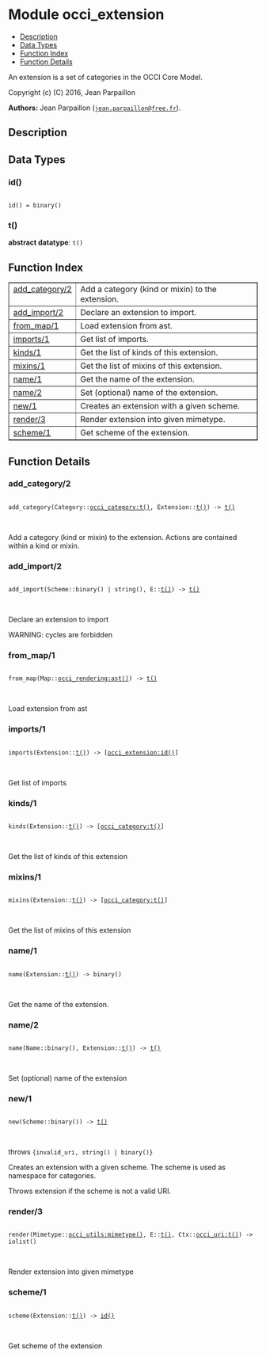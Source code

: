 

# Module occi_extension #
* [Description](#description)
* [Data Types](#types)
* [Function Index](#index)
* [Function Details](#functions)

An extension is a set of categories in the OCCI Core Model.

Copyright (c) (C) 2016, Jean Parpaillon

__Authors:__ Jean Parpaillon ([`jean.parpaillon@free.fr`](mailto:jean.parpaillon@free.fr)).

<a name="description"></a>

## Description ##

<a name="types"></a>

## Data Types ##




### <a name="type-id">id()</a> ###


<pre><code>
id() = binary()
</code></pre>




### <a name="type-t">t()</a> ###


__abstract datatype__: `t()`

<a name="index"></a>

## Function Index ##


<table width="100%" border="1" cellspacing="0" cellpadding="2" summary="function index"><tr><td valign="top"><a href="#add_category-2">add_category/2</a></td><td>Add a category (kind or mixin) to the extension.</td></tr><tr><td valign="top"><a href="#add_import-2">add_import/2</a></td><td>Declare an extension to import.</td></tr><tr><td valign="top"><a href="#from_map-1">from_map/1</a></td><td>Load extension from ast.</td></tr><tr><td valign="top"><a href="#imports-1">imports/1</a></td><td>Get list of imports.</td></tr><tr><td valign="top"><a href="#kinds-1">kinds/1</a></td><td>Get the list of kinds of this extension.</td></tr><tr><td valign="top"><a href="#mixins-1">mixins/1</a></td><td>Get the list of mixins of this extension.</td></tr><tr><td valign="top"><a href="#name-1">name/1</a></td><td>Get the name of the extension.</td></tr><tr><td valign="top"><a href="#name-2">name/2</a></td><td>Set (optional) name of the extension.</td></tr><tr><td valign="top"><a href="#new-1">new/1</a></td><td>Creates an extension with a given scheme.</td></tr><tr><td valign="top"><a href="#render-3">render/3</a></td><td>Render extension into given mimetype.</td></tr><tr><td valign="top"><a href="#scheme-1">scheme/1</a></td><td>Get scheme of the extension.</td></tr></table>


<a name="functions"></a>

## Function Details ##

<a name="add_category-2"></a>

### add_category/2 ###

<pre><code>
add_category(Category::<a href="occi_category.md#type-t">occi_category:t()</a>, Extension::<a href="#type-t">t()</a>) -&gt; <a href="#type-t">t()</a>
</code></pre>
<br />

Add a category (kind or mixin) to the extension.
Actions are contained within a kind or mixin.

<a name="add_import-2"></a>

### add_import/2 ###

<pre><code>
add_import(Scheme::binary() | string(), E::<a href="#type-t">t()</a>) -&gt; <a href="#type-t">t()</a>
</code></pre>
<br />

Declare an extension to import

WARNING: cycles are forbidden

<a name="from_map-1"></a>

### from_map/1 ###

<pre><code>
from_map(Map::<a href="occi_rendering.md#type-ast">occi_rendering:ast()</a>) -&gt; <a href="#type-t">t()</a>
</code></pre>
<br />

Load extension from ast

<a name="imports-1"></a>

### imports/1 ###

<pre><code>
imports(Extension::<a href="#type-t">t()</a>) -&gt; [<a href="occi_extension.md#type-id">occi_extension:id()</a>]
</code></pre>
<br />

Get list of imports

<a name="kinds-1"></a>

### kinds/1 ###

<pre><code>
kinds(Extension::<a href="#type-t">t()</a>) -&gt; [<a href="occi_category.md#type-t">occi_category:t()</a>]
</code></pre>
<br />

Get the list of kinds of this extension

<a name="mixins-1"></a>

### mixins/1 ###

<pre><code>
mixins(Extension::<a href="#type-t">t()</a>) -&gt; [<a href="occi_category.md#type-t">occi_category:t()</a>]
</code></pre>
<br />

Get the list of mixins of this extension

<a name="name-1"></a>

### name/1 ###

<pre><code>
name(Extension::<a href="#type-t">t()</a>) -&gt; binary()
</code></pre>
<br />

Get the name of the extension.

<a name="name-2"></a>

### name/2 ###

<pre><code>
name(Name::binary(), Extension::<a href="#type-t">t()</a>) -&gt; <a href="#type-t">t()</a>
</code></pre>
<br />

Set (optional) name of the extension

<a name="new-1"></a>

### new/1 ###

<pre><code>
new(Scheme::binary()) -&gt; <a href="#type-t">t()</a>
</code></pre>
<br />

throws `{invalid_uri, string() | binary()}`

Creates an extension with a given scheme.
The scheme is used as namespace for categories.

Throws extension if the scheme is not a valid URI.

<a name="render-3"></a>

### render/3 ###

<pre><code>
render(Mimetype::<a href="occi_utils.md#type-mimetype">occi_utils:mimetype()</a>, E::<a href="#type-t">t()</a>, Ctx::<a href="occi_uri.md#type-t">occi_uri:t()</a>) -&gt; iolist()
</code></pre>
<br />

Render extension into given mimetype

<a name="scheme-1"></a>

### scheme/1 ###

<pre><code>
scheme(Extension::<a href="#type-t">t()</a>) -&gt; <a href="#type-id">id()</a>
</code></pre>
<br />

Get scheme of the extension

